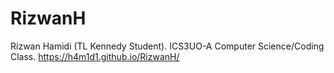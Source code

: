 # RizwanH
Rizwan Hamidi (TL Kennedy Student). ICS3UO-A Computer Science/Coding Class.
https://h4m1d1.github.io/RizwanH/
